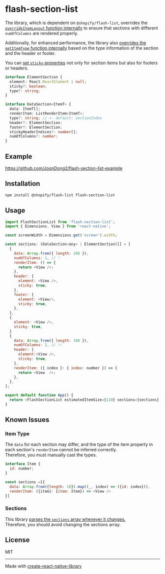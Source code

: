 # flash-section-list

The library, which is dependent on `@shopify/flash-list`, overrides the [`overrideItemLayout` function internally](./src/FlashSectionList.tsx#L234-L258) to ensure that sections with different `numOfColumns` are rendered properly.

Additionally, for enhanced performance, the library also [overrides the `getItemType` function internally](./src/FlashSectionList.tsx#L212-L233) based on the type information of the section and the header or footer.

You can [set `sticky` properties](./example/src/App.tsx#L31) not only for section items but also for footers or headers.

```ts
interface ElementSection {
  element: React.ReactElement | null;
  sticky?: boolean;
  type?: string;
}

interface DataSection<ItemT> {
  data: ItemT[];
  renderItem: ListRenderItem<ItemT>;
  type?: string; // <- default: sectionIndex
  header?: ElementSection;
  footer?: ElementSection;
  stickyHeaderIndices?: number[];
  numOfColumns?: number;
}
```

## Example

https://github.com/JoonDong2/flash-section-list-example

## Installation

```sh
npm install @shopify/flash-list flash-section-list
```

## Usage

```js
import FlashSectionList from 'flash-section-list';
import { Dimensions, View } from 'react-native';

const screenWidth = Dimensions.get('screen').width;

const sections: (DataSection<any> | ElementSection)[] = [
  {
    data: Array.from({ length: 100 }),
    numOfColumns: 1, // !
    renderItem: () => {
      return <View />;
    },
    header: {
      element: <View />,
      sticky: true,
    },
    footer: {
      element: <View/>,
      sticky: true,
    },
  },
  {
    element: <View />,
    sticky: true,
  }
  {
    data: Array.from({ length: 100 }),
    numOfColumns: 2, // !!
    header: {
      element:<View />,
      sticky: true,
    },
    renderItem: ({ index }: { index: number }) => {
      return <View  />;
    },
  },
];

export default function App() {
  return <FlashSectionList estimatedItemSize={110} sections={sections} />;
}

```

## Known Issues

### Item Type

The `data` for each section may differ, and the type of the item property in each section's `renderItem` cannot be inferred correctly.  
Therefore, you must manually cast the types.

```js
interface Item {
  id: number;
}

const sections =[{
  data: Array.from({length: 10}).map((_, index) => ({id: index})),
  renderItem: ({item}: {item: Item}) => <View />
}]
```

### Sections

This library [parses the `sections` array whenever it changes.](./src/FlashSectionList.tsx#L65-L142)  
Therefore, you should avoid changing the sections array.

## License

MIT

---

Made with [create-react-native-library](https://github.com/callstack/react-native-builder-bob)
